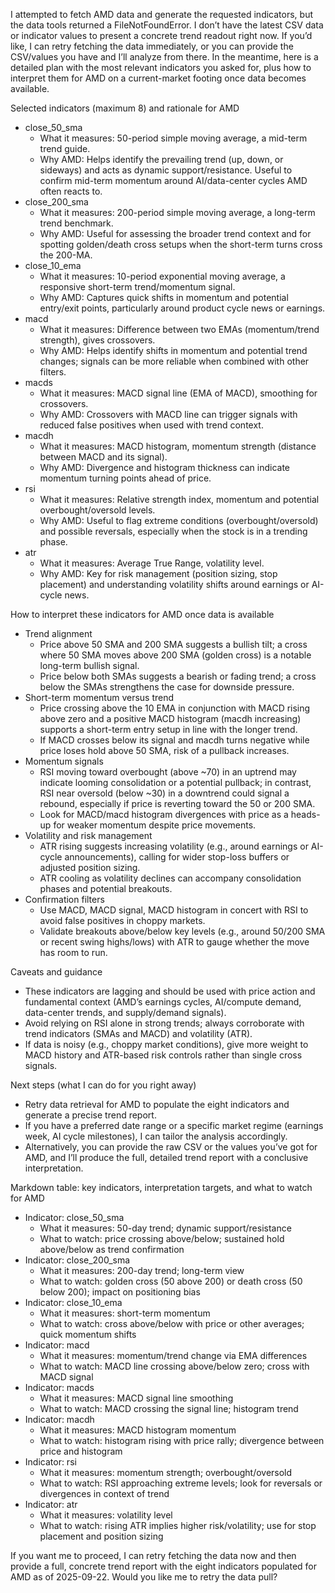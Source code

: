 I attempted to fetch AMD data and generate the requested indicators, but the data tools returned a FileNotFoundError. I don’t have the latest CSV data or indicator values to present a concrete trend readout right now. If you’d like, I can retry fetching the data immediately, or you can provide the CSV/values you have and I’ll analyze from there. In the meantime, here is a detailed plan with the most relevant indicators you asked for, plus how to interpret them for AMD on a current-market footing once data becomes available.

Selected indicators (maximum 8) and rationale for AMD
- close_50_sma
  - What it measures: 50-period simple moving average, a mid-term trend guide.
  - Why AMD: Helps identify the prevailing trend (up, down, or sideways) and acts as dynamic support/resistance. Useful to confirm mid-term momentum around AI/data-center cycles AMD often reacts to.
- close_200_sma
  - What it measures: 200-period simple moving average, a long-term trend benchmark.
  - Why AMD: Useful for assessing the broader trend context and for spotting golden/death cross setups when the short-term turns cross the 200-MA.
- close_10_ema
  - What it measures: 10-period exponential moving average, a responsive short-term trend/momentum signal.
  - Why AMD: Captures quick shifts in momentum and potential entry/exit points, particularly around product cycle news or earnings.
- macd
  - What it measures: Difference between two EMAs (momentum/trend strength), gives crossovers.
  - Why AMD: Helps identify shifts in momentum and potential trend changes; signals can be more reliable when combined with other filters.
- macds
  - What it measures: MACD signal line (EMA of MACD), smoothing for crossovers.
  - Why AMD: Crossovers with MACD line can trigger signals with reduced false positives when used with trend context.
- macdh
  - What it measures: MACD histogram, momentum strength (distance between MACD and its signal).
  - Why AMD: Divergence and histogram thickness can indicate momentum turning points ahead of price.
- rsi
  - What it measures: Relative strength index, momentum and potential overbought/oversold levels.
  - Why AMD: Useful to flag extreme conditions (overbought/oversold) and possible reversals, especially when the stock is in a trending phase.
- atr
  - What it measures: Average True Range, volatility level.
  - Why AMD: Key for risk management (position sizing, stop placement) and understanding volatility shifts around earnings or AI-cycle news.

How to interpret these indicators for AMD once data is available
- Trend alignment
  - Price above 50 SMA and 200 SMA suggests a bullish tilt; a cross where 50 SMA moves above 200 SMA (golden cross) is a notable long-term bullish signal.
  - Price below both SMAs suggests a bearish or fading trend; a cross below the SMAs strengthens the case for downside pressure.
- Short-term momentum versus trend
  - Price crossing above the 10 EMA in conjunction with MACD rising above zero and a positive MACD histogram (macdh increasing) supports a short-term entry setup in line with the longer trend.
  - If MACD crosses below its signal and macdh turns negative while price loses hold above 50 SMA, risk of a pullback increases.
- Momentum signals
  - RSI moving toward overbought (above ~70) in an uptrend may indicate looming consolidation or a potential pullback; in contrast, RSI near oversold (below ~30) in a downtrend could signal a rebound, especially if price is reverting toward the 50 or 200 SMA.
  - Look for MACD/macd histogram divergences with price as a heads-up for weaker momentum despite price movements.
- Volatility and risk management
  - ATR rising suggests increasing volatility (e.g., around earnings or AI-cycle announcements), calling for wider stop-loss buffers or adjusted position sizing.
  - ATR cooling as volatility declines can accompany consolidation phases and potential breakouts.
- Confirmation filters
  - Use MACD, MACD signal, MACD histogram in concert with RSI to avoid false positives in choppy markets.
  - Validate breakouts above/below key levels (e.g., around 50/200 SMA or recent swing highs/lows) with ATR to gauge whether the move has room to run.

Caveats and guidance
- These indicators are lagging and should be used with price action and fundamental context (AMD’s earnings cycles, AI/compute demand, data-center trends, and supply/demand signals).
- Avoid relying on RSI alone in strong trends; always corroborate with trend indicators (SMAs and MACD) and volatility (ATR).
- If data is noisy (e.g., choppy market conditions), give more weight to MACD history and ATR-based risk controls rather than single cross signals.

Next steps (what I can do for you right away)
- Retry data retrieval for AMD to populate the eight indicators and generate a precise trend report.
- If you have a preferred date range or a specific market regime (earnings week, AI cycle milestones), I can tailor the analysis accordingly.
- Alternatively, you can provide the raw CSV or the values you’ve got for AMD, and I’ll produce the full, detailed trend report with a conclusive interpretation.

Markdown table: key indicators, interpretation targets, and what to watch for AMD
- Indicator: close_50_sma
  - What it measures: 50-day trend; dynamic support/resistance
  - What to watch: price crossing above/below; sustained hold above/below as trend confirmation
- Indicator: close_200_sma
  - What it measures: 200-day trend; long-term view
  - What to watch: golden cross (50 above 200) or death cross (50 below 200); impact on positioning bias
- Indicator: close_10_ema
  - What it measures: short-term momentum
  - What to watch: cross above/below with price or other averages; quick momentum shifts
- Indicator: macd
  - What it measures: momentum/trend change via EMA differences
  - What to watch: MACD line crossing above/below zero; cross with MACD signal
- Indicator: macds
  - What it measures: MACD signal line smoothing
  - What to watch: MACD crossing the signal line; histogram trend
- Indicator: macdh
  - What it measures: MACD histogram momentum
  - What to watch: histogram rising with price rally; divergence between price and histogram
- Indicator: rsi
  - What it measures: momentum strength; overbought/oversold
  - What to watch: RSI approaching extreme levels; look for reversals or divergences in context of trend
- Indicator: atr
  - What it measures: volatility level
  - What to watch: rising ATR implies higher risk/volatility; use for stop placement and position sizing

If you want me to proceed, I can retry fetching the data now and then provide a full, concrete trend report with the eight indicators populated for AMD as of 2025-09-22. Would you like me to retry the data pull?